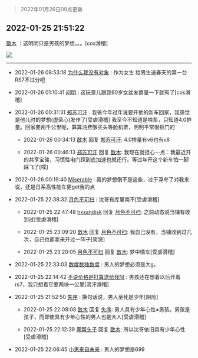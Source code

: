 > 2022年01月26日09点更新
<link rel="stylesheet" href="https://cdn.jsdelivr.net/gh/taotie6/sampleJSON@main/css/photo_show.css">
<meta name="referrer" content="no-referrer" />


 ## 2022-01-25 21:51:22 

 [㪚木](https://www.coolapk.com/feed/33094189?shareKey=YjhmNTZjNDM2ZWZjNjFmMDAxZmY~) ：这明明只是男孩的梦想。。。[cos滑稽] 

<div class="album">
<img class="img-item" src="http://image.coolapk.com/feed/2020/0606/14/1081091_625cb65a_5615_402@306x306.gif" />
</div>

 ------- 

- 2022-01-26 08:53:18 [为什么我没有对象](uid=2236988) : 作为女生 给男生送春天的第一台RS7不过分吧 

- 2022-01-26 01:10:41 [问明](uid=2554027) : 这玩意儿跟我60岁女盆友商量一下就有了[cos滑稽] 

- 2022-01-26 00:31:31 [郑苏可汗](uid=678781) : 我爸今年过年说要开他的新车回家，我感觉是他儿时的梦想(虚荣心)发作了[受虐滑稽]
我至今不知道是啥车，只知道4.0排量。回家要两千公里呢，算算油费够买头等舱机票，明明平常很抠门的 

    - 2022-01-26 00:34:13 [㪚木](uid=1081091) 回复 [郑苏可汗](uid=678781): 4.0排量有v6也有v8 

    - 2022-01-26 00:46:13 [郑苏可汗](uid=678781) 回复 [㪚木](uid=1081091): 我现在就担心一点：我最近开的共享宝骏，习惯性电门踩到底加速也就还行。等过年开这个新车怕一脚踩飞了[噗] 

- 2022-01-26 00:19:40 [Miserable](uid=717620) : 我的梦想倒不是这些，过于浮夸了对我来说，还是日系高性能车更get我的点 

- 2022-01-25 22:38:32 [月色不可扫](uid=3639201) : 沈哥有库里南不[受虐滑稽] 

    - 2022-01-25 22:47:48 [hxsandjsk](uid=2621705) 回复 [月色不可扫](uid=3639201): 之前动态说当铺有收到过[受虐滑稽] 

    - 2022-01-25 23:09:20 [㪚木](uid=1081091) 回复 [月色不可扫](uid=3639201): 我自己没有，当铺收到过几次，自己也都拿来开过一阵子[笑哭] 

    - 2022-01-25 23:20:05 [月色不可扫](uid=3639201) 回复 [㪚木](uid=1081091): 梦中情车[受虐滑稽] 

- 2022-01-25 22:33:03 [数度数独数度](uid=1649918) : 男人的梦想必须是大g。 

- 2022-01-25 22:14:42 [不说价格是打算送给我吗](uid=3415876) : 男孩还在想着以后开着rs7，我只想着它要两块一公里[流汗滑稽] 

- 2022-01-25 21:52:50 [失序](uid=1009107) : 换句话说，男人至死是少年[阴险] 

    - 2022-01-25 22:08:08 [㪚木](uid=1081091) 回复 [失序](uid=1009107): 男人具有少年心性≠男孩。男孩是孩子，而即使具有少年心性的男人也是大人[受虐滑稽] 

    - 2022-01-25 22:12:39 [黑帮头子](uid=2838832) 回复 [㪚木](uid=1081091): 所以沈哥依旧具有少年心性[受虐滑稽] 

- 2022-01-25 22:06:45 [小惠来自未来](uid=847097) : 男人的梦想是699 

